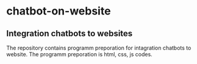 # chatbot-on-website
## Integration chatbots to websites

The repository contains programm preporation for intagration chatbots to website. The programm preporation is html, css, js codes.

